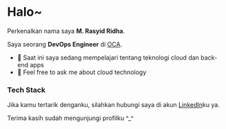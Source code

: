 # Halo~

Perkenalkan nama saya **M. Rasyid Ridha**.

Saya seorang **DevOps Engineer** di [OCA](http://ocaindonesia.co.id/).

- 🌱 Saat ini saya sedang mempelajari tentang teknologi cloud dan back-end apps
- 💬 Feel free to ask me about cloud technology

### Tech Stack

Jika kamu tertarik denganku, silahkan hubungi saya di akun [LinkedIn](https://www.linkedin.com/in/m-rasyid-ridha/)ku ya.

Terima kasih sudah mengunjungi profilku ^_^
